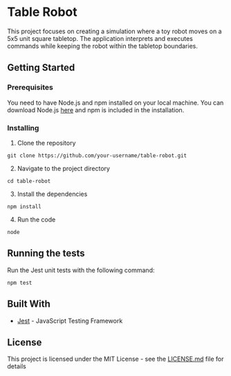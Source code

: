 # Table Robot

This project focuses on creating a simulation where a toy robot moves on a 5x5 unit square tabletop. The application interprets and executes commands while keeping the robot within the tabletop boundaries.

## Getting Started

### Prerequisites

You need to have Node.js and npm installed on your local machine. You can download Node.js [here](https://nodejs.org/en/download/) and npm is included in the installation.

### Installing

1. Clone the repository

```
git clone https://github.com/your-username/table-robot.git
```

2. Navigate to the project directory

```
cd table-robot
```

3. Install the dependencies

```
npm install
```

4. Run the code

```
node 
```

## Running the tests

Run the Jest unit tests with the following command:

```
npm test
```

## Built With

- [Jest](https://jestjs.io/) - JavaScript Testing Framework

## License

This project is licensed under the MIT License - see the [LICENSE.md](LICENSE.md) file for details
